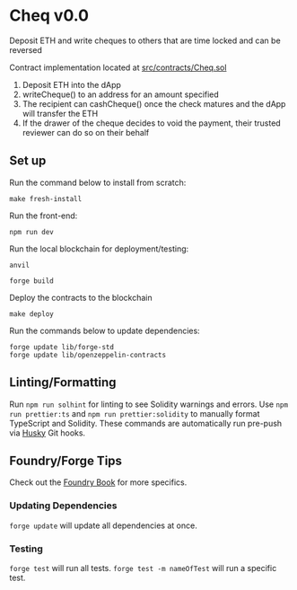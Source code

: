 # Cheq v0.0
Deposit ETH and write cheques to others that are time locked and can be reversed

Contract implementation located at [src/contracts/Cheq.sol](src/contracts/Cheq.sol)


1. Deposit ETH into the dApp
2. writeCheque() to an address for an amount specified
3. The recipient can cashCheque() once the check matures and the dApp will transfer the ETH
4. If the drawer of the cheque decides to void the payment, their trusted reviewer can do so on their behalf
## Set up
Run the command below to install from scratch:
```
make fresh-install
```
Run the front-end:
```
npm run dev
```
Run the local blockchain for deployment/testing:
```
anvil
```
```
forge build
```
Deploy the contracts to the blockchain
```
make deploy
```


Run the commands below to update dependencies:
```
forge update lib/forge-std
forge update lib/openzeppelin-contracts
```
## Linting/Formatting
Run ```npm run solhint``` for linting to see Solidity warnings and errors.
Use ```npm run prettier:ts``` and ```npm run prettier:solidity``` to manually format TypeScript and Solidity.
These commands are automatically run pre-push via [Husky](https://github.com/typicode/husky) Git hooks.
## Foundry/Forge Tips
Check out the [Foundry Book](https://book.getfoundry.sh/) for more specifics.
### Updating Dependencies
```forge update``` will update all dependencies at once.
### Testing
```forge test``` will run all tests.
```forge test -m nameOfTest``` will run a specific test.
